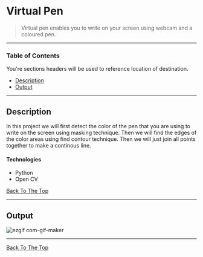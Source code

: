 
# Virtual Pen
> Virtual pen enables you to write on your screen using webcam and a coloured pen.

---

### Table of Contents
You're sections headers will be used to reference location of destination.

- [Description](#description)
- [Output](#Output)


---
## Description
In this project we will first detect the color of the pen that you are using to write on the screen using masking technique. Then we will find the edges of the color areas using find contour technique. Then we will just join all points together to make a continous line.

#### Technologies

- Python
- Open CV

[Back To The Top](#Virtual-Pen)

---

## Output
![ezgif com-gif-maker](https://user-images.githubusercontent.com/60354122/97113006-834ff080-170d-11eb-80ca-dd5071e234f3.gif)

---




[Back To The Top](#Virtual-Pen)
